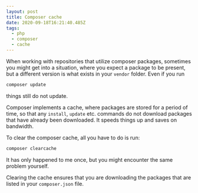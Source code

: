 ```yaml
---
layout: post
title: Composer cache
date: 2020-09-18T16:21:40.485Z
tags:
  - php
  - composer
  - cache
---
```

When working with repositories that utilize composer packages, sometimes you might get into a situation, where you expect a package to be present, but a different version is what exists in your `vendor` folder. Even if you run 

```php
composer update
```

things still do not update.

Composer implements a cache, where packages are stored for a period of time, so that any `install`, `update` etc. commands do not download packages that have already been downloaded. It speeds things up and saves on bandwidth.

To clear the composer cache, all you have to do is run:

```php
composer clearcache
```
It has only happened to me once, but you might encounter the same problem yourself. 

Clearing the cache ensures that you are downloading the packages that are listed in your `composer.json` file.